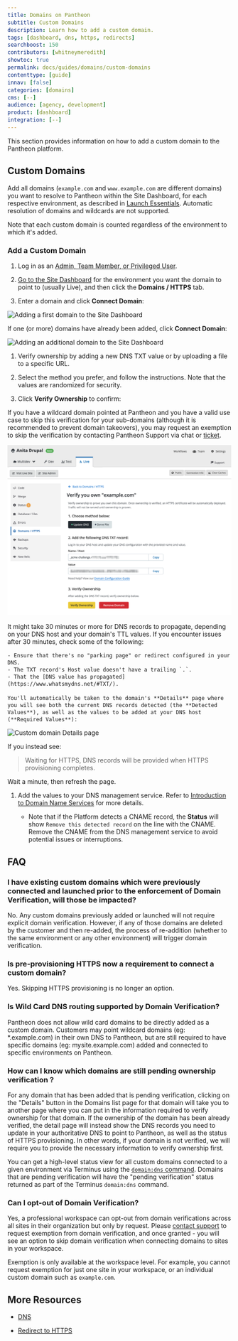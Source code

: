 ```yaml
---
title: Domains on Pantheon
subtitle: Custom Domains
description: Learn how to add a custom domain.
tags: [dashboard, dns, https, redirects]
searchboost: 150
contributors: [whitneymeredith]
showtoc: true
permalink: docs/guides/domains/custom-domains
contenttype: [guide]
innav: [false]
categories: [domains]
cms: [--]
audience: [agency, development]
product: [dashboard]
integration: [--]
---
```


This section provides information on how to add a custom domain to the Pantheon platform.

## Custom Domains


<Partial file="dns-custom.md" />



<Alert title="Note" type="info">

Add all domains (`example.com` and `www.example.com` are different domains) you want to resolve to Pantheon within the Site Dashboard, for each respective environment, as described in [Launch Essentials](/guides/launch). Automatic resolution of domains and wildcards are not supported.

Note that each custom domain is counted regardless of the environment to which it's added.

</Alert>

### Add a Custom Domain

<Partial file="secure-only-tlds.md" />

1. Log in as an [Admin, Team Member, or Privileged User](/guides/account-mgmt/workspace-sites-teams/teams#roles-and-permissions).

1. [Go to the Site Dashboard](/guides/account-mgmt/workspace-sites-teams/sites#site-dashboard) for the environment you want the domain to point to (usually Live), and then click the <em class="fa fa-home"></em>**Domains / HTTPS** tab.

1. Enter a domain and click **Connect Domain**:

  ![Adding a first domain to the Site Dashboard](../../../images/dashboard/add-first-domain.png)

  If one (or more) domains have already been added, click **Connect Domain**:

  ![Adding an additional domain to the Site Dashboard](../../../images/dashboard/add-additional-domains.png)

1. Verify ownership by adding a new DNS TXT value or by uploading a file to a specific URL.

1. Select the method you prefer, and follow the instructions. Note that the values are randomized for security.

1. Click **Verify Ownership** to confirm:

   <Alert title="Note" type="info">

  If you have a wildcard domain pointed at Pantheon and you have a valid use case to skip this verification for your sub-domains (although it is recommended to prevent domain takeovers), you may request an exemption to skip the verification by contacting Pantheon Support via chat or [ticket](/guides/support/support-ticket/).

  </Alert>

  ![Verify domain ownership for HTTPS by DNS or by uploading a file to an existing site](../../../images/dashboard/verify-domain-with-remove-button.png)

  It might take 30 minutes or more for DNS records to propagate, depending on your DNS host and your domain's TTL values. If you encounter issues after 30 minutes, check some of the following:

    - Ensure that there's no "parking page" or redirect configured in your DNS.
    - The TXT record's Host value doesn't have a trailing `.`.
    - That the [DNS value has propagated](https://www.whatsmydns.net/#TXT/).

    You'll automatically be taken to the domain's **Details** page where you will see both the current DNS records detected (the **Detected Values**), as well as the values to be added at your DNS host (**Required Values**):

   ![Custom domain Details page](../../../images/dashboard/details-page.png)

  If you instead see:

  > Waiting for HTTPS, DNS records will be provided when HTTPS provisioning completes.

  Wait a minute, then refresh the page.

1. Add the values to your DNS management service. Refer to [Introduction to Domain Name Services](/guides/domains/dns) for more details.

   - Note that if the Platform detects a CNAME record, the **Status** will show `Remove this detected record` on the line with the CNAME. Remove the CNAME from the DNS management service to avoid potential issues or interruptions.

## FAQ
### I have existing custom domains which were previously connected and launched prior to the enforcement of Domain Verification, will those be impacted?
No. Any custom domains previously added or launched will not require explicit domain verification. However, if any of those domains are deleted by the customer and then re-added, the process of re-addition (whether to the same environment or any other environment) will trigger domain verification.

### Is pre-provisioning HTTPS now a requirement to connect a custom domain?
Yes. Skipping HTTPS provisioning is no longer an option.


### Is Wild Card DNS routing supported by Domain Verification?
Pantheon does not allow wild card domains to be directly added as a custom domain. Customers may point wildcard domains (eg: *.example.com) in their own DNS to Pantheon, but are still required to have specific domains (eg: mysite.example.com) added and connected to specific environments on Pantheon.

### How can I know which domains are still pending ownership verification ?
For any domain that has been added that is pending verification, clicking on the "Details" button in the Domains list page for that domain will take you to another page where you can put in the information required to verify ownership for that domain. If the ownership of the domain has been already verified, the detail page will instead show the DNS records you need to update in your authoritative DNS to point to Pantheon, as well as the status of HTTPS provisioning. In other words, if your domain is not verified, we will require you to provide the necessary information to verify ownership first.

You can get a high-level status view for all custom domains connected to a given environment via Terminus using the [`domain:dns` command](/terminus/commands/domain-dns). Domains that are pending verification will have the "pending verification" status returned as part of the Terminus `domain:dns` command.

### Can I opt-out of Domain Verification?
Yes, a professional workspace can opt-out from domain verifications across all sites in their organization but only by request. Please [contact support](/guides/support/contact-support/) to request exemption from domain verification, and once granted - you will see an option to skip domain verification when connecting domains to sites in your workspace.

Exemption is only available at the workspace level. For example, you cannot request exemption for just one site in your workspace, or an individual custom domain such as `example.com`.

## More Resources

- [DNS](/guides/domains/dns)

- [Redirect to HTTPS](/guides/redirect/https/)
